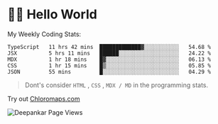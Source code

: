 # 👋🏽 Hello World 

<!--![Deepankar's github stats](https://github-readme-stats.vercel.app/api?username=Deep-Codes&count_private=true&show_icons=true&theme=radical)-->
My Weekly Coding Stats:

<!--START_SECTION:waka-->
```text
TypeScript   11 hrs 42 mins  █████████████▓░░░░░░░░░░░   54.68 % 
JSX          5 hrs 11 mins   ██████░░░░░░░░░░░░░░░░░░░   24.22 % 
MDX          1 hr 18 mins    █▓░░░░░░░░░░░░░░░░░░░░░░░   06.13 % 
CSS          1 hr 15 mins    █▒░░░░░░░░░░░░░░░░░░░░░░░   05.85 % 
JSON         55 mins         █░░░░░░░░░░░░░░░░░░░░░░░░   04.29 % 
```
<!--END_SECTION:waka-->

> Dont's consider `HTML` , `CSS` , `MDX / MD` in the programming stats.

Try out [Chloromaps.com](https://www.chloromaps.com/)

<p align="left"> <img src="https://komarev.com/ghpvc/?username=Deep-Codes&label=Views&color=blue&style=plastic" alt="Deepankar Page Views" /> </p>
